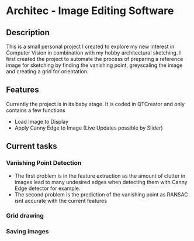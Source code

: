 <h1>Architec - Image Editing Software</h2>

## Description
This is a small personal project I created to explore my new interest in Computer Vision in combination with my hobby architectural sketching. 
I first created the project to automate the process of preparing a reference image for sketching by finding the vanishing point, greyscaling the image
and creating a grid for orientation.

## Features
Currently the project is in its baby stage. It is coded in QTCreator and only contains a few functions
- Load Image to Display
- Apply Canny Edge to Image (Live Updates possible by Slider)

## Current tasks

### Vanishing Point Detection
- The first problem is in the feature extraction as the amount of clutter in images lead to many undesired edges 
when detecting them with Canny Edge detector for example.
- The second problem is the prediction of the vanishing point as RANSAC isnt accurate with the current features
  
### Grid drawing

### Saving images
